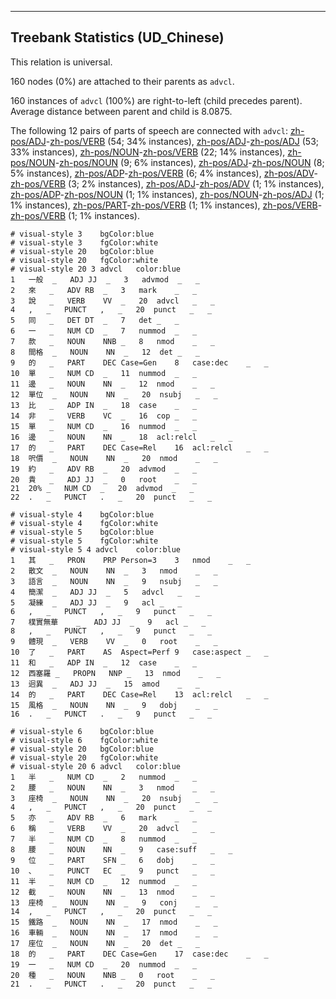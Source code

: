 

--------------------------------------------------------------------------------

## Treebank Statistics (UD_Chinese)

This relation is universal.

160 nodes (0%) are attached to their parents as `advcl`.

160 instances of `advcl` (100%) are right-to-left (child precedes parent).
Average distance between parent and child is 8.0875.

The following 12 pairs of parts of speech are connected with `advcl`: [zh-pos/ADJ]()-[zh-pos/VERB]() (54; 34% instances), [zh-pos/ADJ]()-[zh-pos/ADJ]() (53; 33% instances), [zh-pos/NOUN]()-[zh-pos/VERB]() (22; 14% instances), [zh-pos/NOUN]()-[zh-pos/NOUN]() (9; 6% instances), [zh-pos/ADJ]()-[zh-pos/NOUN]() (8; 5% instances), [zh-pos/ADP]()-[zh-pos/VERB]() (6; 4% instances), [zh-pos/ADV]()-[zh-pos/VERB]() (3; 2% instances), [zh-pos/ADJ]()-[zh-pos/ADV]() (1; 1% instances), [zh-pos/ADP]()-[zh-pos/NOUN]() (1; 1% instances), [zh-pos/NOUN]()-[zh-pos/ADJ]() (1; 1% instances), [zh-pos/PART]()-[zh-pos/VERB]() (1; 1% instances), [zh-pos/VERB]()-[zh-pos/VERB]() (1; 1% instances).


~~~ conllu
# visual-style 3	bgColor:blue
# visual-style 3	fgColor:white
# visual-style 20	bgColor:blue
# visual-style 20	fgColor:white
# visual-style 20 3 advcl	color:blue
1	一般	_	ADJ	JJ	_	3	advmod	_	_
2	來	_	ADV	RB	_	3	mark	_	_
3	說	_	VERB	VV	_	20	advcl	_	_
4	,	_	PUNCT	,	_	20	punct	_	_
5	同	_	DET	DT	_	7	det	_	_
6	一	_	NUM	CD	_	7	nummod	_	_
7	款	_	NOUN	NNB	_	8	nmod	_	_
8	間格	_	NOUN	NN	_	12	det	_	_
9	的	_	PART	DEC	Case=Gen	8	case:dec	_	_
10	單	_	NUM	CD	_	11	nummod	_	_
11	邊	_	NOUN	NN	_	12	nmod	_	_
12	單位	_	NOUN	NN	_	20	nsubj	_	_
13	比	_	ADP	IN	_	18	case	_	_
14	非	_	VERB	VC	_	16	cop	_	_
15	單	_	NUM	CD	_	16	nummod	_	_
16	邊	_	NOUN	NN	_	18	acl:relcl	_	_
17	的	_	PART	DEC	Case=Rel	16	acl:relcl	_	_
18	呎價	_	NOUN	NN	_	20	nmod	_	_
19	約	_	ADV	RB	_	20	advmod	_	_
20	貴	_	ADJ	JJ	_	0	root	_	_
21	20%	_	NUM	CD	_	20	advmod	_	_
22	.	_	PUNCT	.	_	20	punct	_	_

~~~


~~~ conllu
# visual-style 4	bgColor:blue
# visual-style 4	fgColor:white
# visual-style 5	bgColor:blue
# visual-style 5	fgColor:white
# visual-style 5 4 advcl	color:blue
1	其	_	PRON	PRP	Person=3	3	nmod	_	_
2	散文	_	NOUN	NN	_	3	nmod	_	_
3	語言	_	NOUN	NN	_	9	nsubj	_	_
4	簡潔	_	ADJ	JJ	_	5	advcl	_	_
5	凝練	_	ADJ	JJ	_	9	acl	_	_
6	,	_	PUNCT	,	_	9	punct	_	_
7	樸實無華	_	ADJ	JJ	_	9	acl	_	_
8	,	_	PUNCT	,	_	9	punct	_	_
9	體現	_	VERB	VV	_	0	root	_	_
10	了	_	PART	AS	Aspect=Perf	9	case:aspect	_	_
11	和	_	ADP	IN	_	12	case	_	_
12	西塞羅	_	PROPN	NNP	_	13	nmod	_	_
13	迥異	_	ADJ	JJ	_	15	amod	_	_
14	的	_	PART	DEC	Case=Rel	13	acl:relcl	_	_
15	風格	_	NOUN	NN	_	9	dobj	_	_
16	.	_	PUNCT	.	_	9	punct	_	_

~~~


~~~ conllu
# visual-style 6	bgColor:blue
# visual-style 6	fgColor:white
# visual-style 20	bgColor:blue
# visual-style 20	fgColor:white
# visual-style 20 6 advcl	color:blue
1	半	_	NUM	CD	_	2	nummod	_	_
2	腰	_	NOUN	NN	_	3	nmod	_	_
3	座椅	_	NOUN	NN	_	20	nsubj	_	_
4	,	_	PUNCT	,	_	20	punct	_	_
5	亦	_	ADV	RB	_	6	mark	_	_
6	稱	_	VERB	VV	_	20	advcl	_	_
7	半	_	NUM	CD	_	8	nummod	_	_
8	腰	_	NOUN	NN	_	9	case:suff	_	_
9	位	_	PART	SFN	_	6	dobj	_	_
10	、	_	PUNCT	EC	_	9	punct	_	_
11	半	_	NUM	CD	_	12	nummod	_	_
12	截	_	NOUN	NN	_	13	nmod	_	_
13	座椅	_	NOUN	NN	_	9	conj	_	_
14	,	_	PUNCT	,	_	20	punct	_	_
15	鐵路	_	NOUN	NN	_	17	nmod	_	_
16	車輛	_	NOUN	NN	_	17	nmod	_	_
17	座位	_	NOUN	NN	_	20	det	_	_
18	的	_	PART	DEC	Case=Gen	17	case:dec	_	_
19	一	_	NUM	CD	_	20	nummod	_	_
20	種	_	NOUN	NNB	_	0	root	_	_
21	.	_	PUNCT	.	_	20	punct	_	_

~~~



